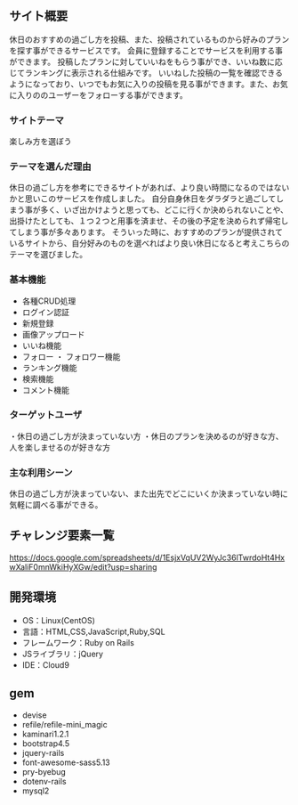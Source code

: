 # <HOLIDAY PLANNER>


## サイト概要
休日のおすすめの過ごし方を投稿、また、投稿されているものから好みのプランを探す事ができるサービスです。
会員に登録することでサービスを利用する事ができます。
投稿したプランに対していいねをもらう事ができ、いいね数に応じてランキングに表示される仕組みです。
いいねした投稿の一覧を確認できるようになっており、いつでもお気に入りの投稿を見る事ができます。また、お気に入りののユーザーをフォローする事ができます。


### サイトテーマ
楽しみ方を選ぼう


### テーマを選んだ理由
休日の過ごし方を参考にできるサイトがあれば、より良い時間になるのではないかと思いこのサービスを作成しました。
自分自身休日をダラダラと過ごしてしまう事が多く、いざ出かけようと思っても、どこに行くか決められないことや、出掛けたとしても、１つ２つと用事を済ませ、その後の予定を決められず帰宅してしまう事が多々あります。
そういった時に、おすすめのプランが提供されているサイトから、自分好みのものを選べればより良い休日になると考えこちらのテーマを選びました。

  
### 基本機能
- 各種CRUD処理
- ログイン認証
- 新規登録
- 画像アップロード
- いいね機能
- フォロー ・ フォロワー機能
- ランキング機能
- 検索機能
- コメント機能


### ターゲットユーザ
・休日の過ごし方が決まっていない方
・休日のプランを決めるのが好きな方、人を楽しませるのが好きな方


### 主な利用シーン
休日の過ごし方が決まっていない、また出先でどこにいくか決まっていない時に気軽に調べる事ができる。


## チャレンジ要素一覧
https://docs.google.com/spreadsheets/d/1EsjxVqUV2WyJc36lTwrdoHt4HxwXaliF0mnWkiHyXGw/edit?usp=sharing


## 開発環境
- OS：Linux(CentOS)
- 言語：HTML,CSS,JavaScript,Ruby,SQL
- フレームワーク：Ruby on Rails
- JSライブラリ：jQuery
- IDE：Cloud9


## gem
- devise
- refile/refile-mini_magic
- kaminari1.2.1
- bootstrap4.5
- jquery-rails
- font-awesome-sass5.13
- pry-byebug
- dotenv-rails
- mysql2
